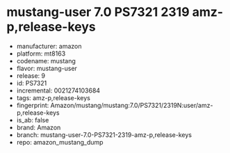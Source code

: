 # mustang-user 7.0 PS7321 2319 amz-p,release-keys
- manufacturer: amazon
- platform: mt8163
- codename: mustang
- flavor: mustang-user
- release: 9
- id: PS7321
- incremental: 0021274103684
- tags: amz-p,release-keys
- fingerprint: Amazon/mustang/mustang:7.0/PS7321/2319N:user/amz-p,release-keys
- is_ab: false
- brand: Amazon
- branch: mustang-user-7.0-PS7321-2319-amz-p,release-keys
- repo: amazon_mustang_dump
